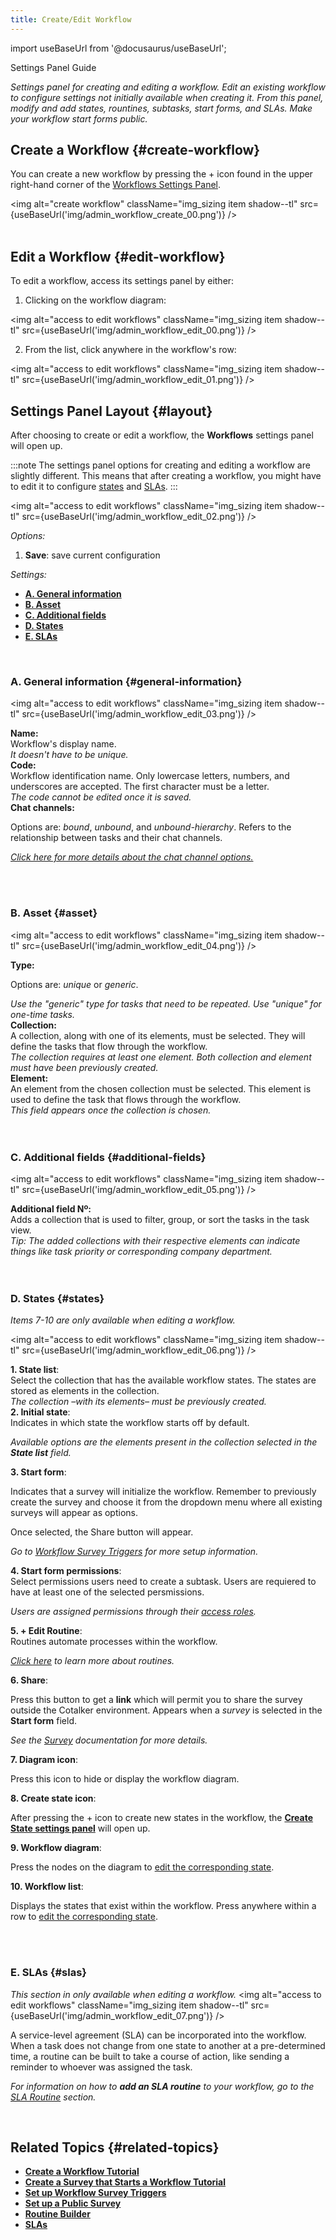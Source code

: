 ```yaml
---
title: Create/Edit Workflow
---
```


import useBaseUrl from '@docusaurus/useBaseUrl'; 

<span className="hero__subtitle">Settings Panel Guide</span>

_Settings panel for creating and editing a workflow. Edit an existing workflow to configure settings not initially available when creating it. From this panel, modify and add states, rountines, subtasks, start forms, and SLAs. Make your workflow start forms public._

## Create a Workflow {#create-workflow}
You can create a new workflow by pressing the <span className="badge badge--secondary">+</span> icon found in the upper right-hand corner of the [Workflows Settings Panel](/docs/documentation/admin/workflows/settings_panels/workflows-setup).

<img alt="create workflow" className="img_sizing item shadow--tl" src={useBaseUrl('img/admin_workflow_create_00.png')} />
<br/>
<br/>

## Edit a Workflow {#edit-workflow}
To edit a workflow, access its settings panel by either:

1. Clicking on the workflow diagram:

<img alt="access to edit workflows" className="img_sizing item shadow--tl" src={useBaseUrl('img/admin_workflow_edit_00.png')} />
<br/>

2. From the list, click anywhere in the workflow's row:

<img alt="access to edit workflows" className="img_sizing item shadow--tl" src={useBaseUrl('img/admin_workflow_edit_01.png')} />
<br/>

<div className="alert alert--secondary">

## Settings Panel Layout {#layout}
After choosing to create or edit a workflow, the **Workflows** settings panel will open up.

:::note
The settings panel options for creating and editing a workflow are slightly different. This means that after creating a workflow, you might have to edit it to configure [states](#states) and [SLAs](#slas).
:::

<img alt="access to edit workflows" className="img_sizing item shadow--tl" src={useBaseUrl('img/admin_workflow_edit_02.png')} />
<br/>

_Options:_
1. **Save**: save current configuration

_Settings:_
- [**A. General information**](#general-information)
- [**B. Asset**](#asset)
- [**C. Additional fields**](#additional-fields)
- [**D. States**](#states)
- [**E. SLAs**](#slas)

</div>
<br/>

<div className="alert alert--secondary">

### A. General information {#general-information}

<img alt="access to edit workflows" className="img_sizing item shadow--tl" src={useBaseUrl('img/admin_workflow_edit_03.png')} />
<br/>

<div className="container box">
<div className="row table-row-1">
<div className="col col--3"><b>Name:</b></div>
<div className="col col--5">Workflow's display name.</div>
<div className="col col--4"><em>It doesn't have to be unique.</em></div>
</div>
<div className="row table-row-2">
<div className="col col--3"><b>Code:</b></div>
<div className="col col--5">Workflow identification name. Only lowercase letters, numbers, and underscores are accepted. The first character must be a letter.</div>
<div className="col col--4"><em> The code cannot be edited once it is saved.</em></div>
</div>
<div className="row table-row-1">
<div className="col col--3"><b>Chat channels:</b></div>
<div className="col col--5">

Options are: _bound_, _unbound_, and _unbound-hierarchy_. Refers to the relationship between tasks and their chat channels.

</div>
<div className="col col--4"><em>

[Click here for more details about the chat channel options.](/docs/documentation/admin/tips/chat_channels_workflows)

</em></div>
</div>
</div>
<br/>

</div>
<br/>

<div className="alert alert--secondary">

### B. Asset {#asset}

<img alt="access to edit workflows" className="img_sizing item shadow--tl" src={useBaseUrl('img/admin_workflow_edit_04.png')} />
<br/>

<div className="container box">
<div className="row table-row-2">
<div className="col col--3"><b>Type:</b></div>
<div className="col col--5">

Options are: _unique_ or _generic_.

</div>
<div className="col col--4"><em>Use the "generic" type for tasks that need to be repeated. Use "unique" for one-time tasks.</em></div>
</div>
<div className="row table-row-1">
<div className="col col--3"><b>Collection:</b></div>
<div className="col col--5">A collection, along with one of its elements, must be selected. They will define the tasks that flow through the workflow.</div>
<div className="col col--4"><em>The collection requires at least one element. Both collection and element must have been previously created.</em></div>
</div>
<div className="row table-row-2">
<div className="col col--3"><b>Element:</b></div>
<div className="col col--5">An element from the chosen collection must be selected. This element is used to define the task that flows through the workflow.</div>
<div className="col col--4"><em>This field appears once the collection is chosen.</em></div>
</div>
</div>
<br/>

</div>
<br/>

<div className="alert alert--secondary">

### C. Additional fields {#additional-fields}

<img alt="access to edit workflows" className="img_sizing item shadow--tl" src={useBaseUrl('img/admin_workflow_edit_05.png')} />
<br/>

<div className="container box">
<div className="row table-row-1">
<div className="col col--3"><b>Additional field Nº:</b></div>
<div className="col col--5">Adds a collection that is used to filter, group, or sort the tasks in the task view.</div>
<div className="col col--4"><em>Tip: The added collections with their respective elements can indicate things like task priority or corresponding company department.</em></div>
</div>
</div>
<br/>

</div>
<br/>

<div className="alert alert--secondary">

### D. States {#states}
_Items 7-10 are only available when editing a workflow._

<img alt="access to edit workflows" className="img_sizing item shadow--tl" src={useBaseUrl('img/admin_workflow_edit_06.png')} />
<br/>

<div className="box container">
<div className="row table-row-1">
<div className="col col--3"><b>1. State list</b>:</div>
<div className="col col--5">Select the collection that has the available workflow states. The states are stored as elements in the collection.</div>
<div className="col col--4"><em>The collection –with its elements– must be previously created.</em></div>
</div>
<div className="row table-row-2">
<div className="col col--3"><b>2. Initial state</b>:</div>
<div className="col col--5">Indicates in which state the workflow starts off by default.</div>
<div className="col col--4"><em>

Available options are the elements present in the collection selected in the **State list** field.

</em></div>
</div>
<div className="row table-row-1">
<div className="col col--3"><b>3. Start form</b>:</div>
<div className="col col--5">

Indicates that a survey will initialize the workflow. Remember to previously create the survey and choose it from the dropdown menu where all existing surveys will appear as options.

Once selected, the <span className="badge badge--secondary">Share</span> button will appear.

</div>
<div className="col col--4"><em>

Go to [Workflow Survey Triggers](/docs/documentation/admin/workflows/admin_workflow_required_survey) for more setup information.

</em></div>
</div>
<div className="row table-row-2">
<div className="col col--3"><b>4. Start form permissions</b>:</div>
<div className="col col--5">Select permissions users need to create a subtask. Users are requiered to have at least one of the selected persmissions.</div>
<div className="col col--4"><em>

Users are assigned permissions through their [access roles](/docs/documentation/admin/admin_accessrole).

</em></div>
</div>
<div className="row table-row-1">
<div className="col col--3"><b>5. + Edit Routine</b>:</div>
<div className="col col--5">Routines automate processes within the workflow.</div>
<div className="col col--4"><em>

[Click here](/docs/documentation/automation/admin_routine) to learn more about routines.

</em></div>
</div>
<div className="row table-row-2">
<div className="col col--3"><b>6. Share</b>:</div>
<div className="col col--5">

Press this button to get a **link** which will permit you to share the survey outside the Cotalker environment. Appears when a _survey_ is selected in the **Start form** field.

</div>
<div className="col col--4"><em>

See the [Survey](/docs/documentation/admin/survey/survey_overview) documentation for more details.

</em></div>
</div>

<div className="row table-row-1">
<div className="col col--3"><b>7. Diagram icon</b>:</div>
<div className="col col--5">

Press this icon to hide or display the workflow diagram.

</div>
<div className="col col--4"><em></em></div>
</div>
<div className="row table-row-2">
<div className="col col--3"><b>8. Create state icon</b>:</div>
<div className="col col--5">

After pressing the <span className="badge badge--secondary">+</span> icon to create new states in the workflow, the [**Create State settings panel**](/docs/documentation/admin/workflows/settings_panels/create_edit_state) will open up.

</div>
<div className="col col--4"><em></em></div>
</div>
<div className="row table-row-1">
<div className="col col--3"><b>9. Workflow diagram</b>:</div>
<div className="col col--5">

Press the nodes on the diagram to [edit the corresponding state](/docs/documentation/admin/workflows/settings_panels/create_edit_state).

</div>
<div className="col col--4"><em></em></div>
</div>
<div className="row table-row-2">
<div className="col col--3"><b>10. Workflow list</b>:</div>
<div className="col col--5">

Displays the states that exist within the workflow. Press anywhere within a row to [edit the corresponding state](/docs/documentation/admin/workflows/settings_panels/create_edit_state).

</div>
<div className="col col--4"><em></em></div>
</div>

</div>
<br/>

</div>
<br/>

<div className="alert alert--secondary">

### E. SLAs {#slas}
_This section in only available when editing a workflow._
<img alt="access to edit workflows" className="img_sizing item shadow--tl" src={useBaseUrl('img/admin_workflow_edit_07.png')} />
<br/>

A service-level agreement (SLA) can be incorporated into the workflow. When a task does not change from one state to another at a pre-determined time, a routine can be built to take a course of action, like sending a reminder to whoever was assigned the task.

_For information on how to **add an SLA routine** to your workflow, go to the [SLA Routine](/docs/documentation/automation/sla) section._

</div>
<br/>

## Related Topics {#related-topics}
- [**Create a Workflow Tutorial**](/docs/tutorials/basic/create_state_machines)
- [**Create a Survey that Starts a Workflow Tutorial**](/docs/tutorials/intermediate/create_survey_sm)
- [**Set up Workflow Survey Triggers**](/docs/documentation/admin/workflows/admin_workflow_required_survey)
- [**Set up a Public Survey**](/docs/documentation/admin/workflows/admin_workflow_public_survey)
- [**Routine Builder**](/docs/documentation/automation/admin_routine)
- [**SLAs**](/docs/documentation/automation/sla)

